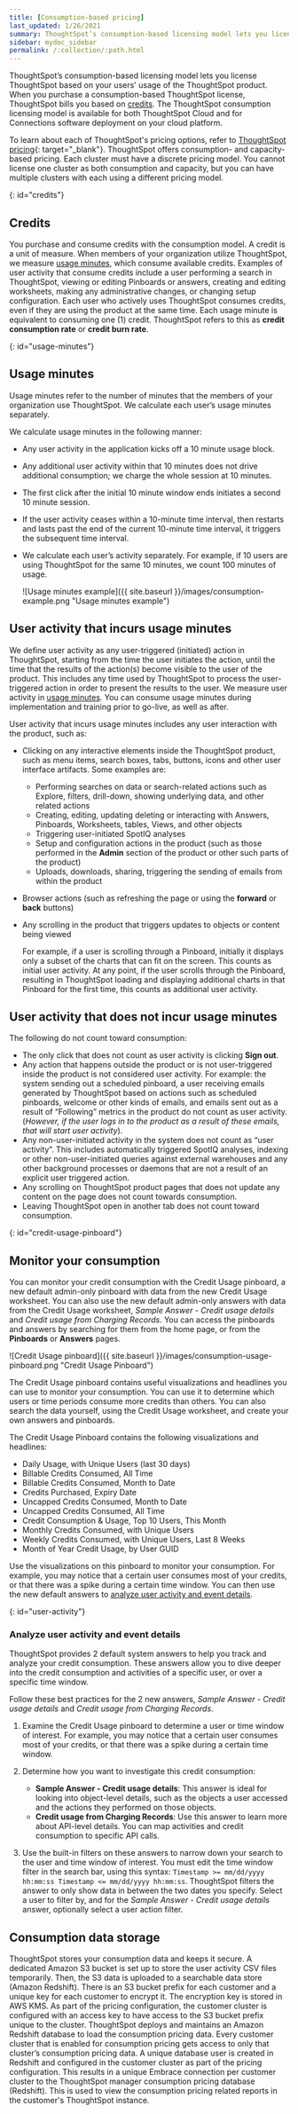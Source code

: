 ```yaml
---
title: [Consumption-based pricing]
last_updated: 1/26/2021
summary: ThoughtSpot’s consumption-based licensing model lets you license ThoughtSpot based on usage of the ThoughtSpot product.
sidebar: mydoc_sidebar
permalink: /:collection/:path.html
---
```

ThoughtSpot’s consumption-based licensing model lets you license ThoughtSpot based on your users' usage of the ThoughtSpot product. When you purchase a consumption-based ThoughtSpot license, ThoughtSpot bills you based on [credits](#credits). The ThoughtSpot consumption licensing model is available for both ThoughtSpot Cloud and for Connections software deployment on your cloud platform.

To learn about each of ThoughtSpot's pricing options, refer to [ThoughtSpot pricing](https://www.thoughtspot.com/pricing){: target="_blank"}. ThoughtSpot offers consumption- and capacity-based pricing. Each cluster must have a discrete pricing model. You cannot license one cluster as both consumption and capacity, but you can have multiple clusters with each using a different pricing model.

{: id="credits"}
## Credits
You purchase and consume credits with the consumption model. A credit is a unit of measure. When members of your organization utilize ThoughtSpot, we measure [usage minutes](#usage-minutes), which consume available credits. Examples of user activity that consume credits include a user performing a search in ThoughtSpot, viewing or editing Pinboards or answers, creating and editing worksheets, making any administrative changes, or changing setup configuration.  Each user who actively uses ThoughtSpot consumes credits, even if they are using the product at the same time. Each usage minute is equivalent to consuming one (1) credit. ThoughtSpot refers to this as **credit consumption rate** or **credit burn rate**.

{: id="usage-minutes"}
## Usage minutes
Usage minutes refer to the number of minutes that the members of your organization use ThoughtSpot. We calculate each user’s usage minutes separately.

We calculate usage minutes in the following manner:
- Any user activity in the application kicks off a 10 minute usage block.
- Any additional user activity within that 10 minutes does not drive additional consumption; we charge the whole session at 10 minutes.
- The first click after the initial 10 minute window ends initiates a second 10 minute session.
- If the user activity ceases within a 10-minute time interval, then restarts and lasts past the end of the current 10-minute time interval, it triggers the subsequent time interval.
- We calculate each user’s activity separately. For example, if 10 users are using ThoughtSpot for the same 10 minutes, we count 100 minutes of usage.

    ![Usage minutes example]({{ site.baseurl }}/images/consumption-example.png "Usage minutes example")

## User activity that incurs usage minutes
We define user activity as any user-triggered (initiated) action in ThoughtSpot, starting from the time the user initiates the action, until the time that the results of the action(s) become visible to the user of the product. This includes any time used by ThoughtSpot to process the user-triggered action in order to present the results to the user. We measure user activity in [usage minutes](#usage-minutes). You can consume usage minutes during implementation and training prior to go-live, as well as after.

User activity that incurs usage minutes includes any user interaction with the product, such as:
- Clicking on any interactive elements inside the ThoughtSpot product, such as menu items, search boxes, tabs, buttons, icons and other user interface artifacts. Some examples are:
    - Performing searches on data or search-related actions such as Explore, filters, drill-down, showing underlying data, and other related actions
    - Creating, editing, updating deleting or interacting with Answers, Pinboards, Worksheets, tables, Views, and other objects
    - Triggering user-initiated SpotIQ analyses
    - Setup and configuration actions in the product (such as those performed in the **Admin** section of the product or other such parts of the product)
    - Uploads, downloads, sharing, triggering the sending of emails from within the product
- Browser actions (such as refreshing the page or using the **forward** or **back** buttons)
- Any scrolling in the product that triggers updates to objects or content being viewed

    For example, if a user is scrolling through a Pinboard, initially it displays only a subset of the charts that can fit on the screen. This counts as initial user activity. At any point, if the user scrolls through the Pinboard, resulting in ThoughtSpot loading and displaying additional charts in that Pinboard for the first time, this counts as additional user activity.

## User activity that does not incur usage minutes
The following do not count toward consumption:

* The only click that does not count as user activity is clicking **Sign out**.
* Any action that happens outside the product or is not user-triggered inside the product is not considered user activity. For example: the system sending out a scheduled pinboard, a user receiving emails generated by ThoughtSpot based on actions such as scheduled pinboards, welcome or other kinds of emails, and emails sent out as a result of “Following” metrics in the product do not count as user activity. (*However, if the user logs in to the product as a result of these emails, that will start user activity*).
* Any non-user-initiated activity in the system does not count as “user activity”. This includes automatically triggered SpotIQ analyses, indexing or other non-user-initiated queries against external warehouses and any other background processes or daemons that are not a result of an explicit user triggered action.
* Any scrolling on ThoughtSpot product pages that does not update any content on the page does not count towards consumption.
* Leaving ThoughtSpot open in another tab does not count toward consumption.

{: id="credit-usage-pinboard"}
## Monitor your consumption
You can monitor your credit consumption with the Credit Usage pinboard, a new default admin-only pinboard with data from the new Credit Usage worksheet. You can also use the new default admin-only answers with data from the Credit Usage worksheet, *Sample Answer - Credit usage details* and *Credit usage from Charging Records*. You can access the pinboards and answers by searching for them from the home page, or from the **Pinboards** or **Answers** pages.

![Credit Usage pinboard]({{ site.baseurl }}/images/consumption-usage-pinboard.png "Credit Usage Pinboard")

The Credit Usage pinboard contains useful visualizations and headlines you can use to monitor your consumption. You can use it to determine which users or time periods consume more credits than others. You can also search the data yourself, using the Credit Usage worksheet, and create your own answers and pinboards.

The Credit Usage Pinboard contains the following visualizations and headlines:
- Daily Usage, with Unique Users (last 30 days)
- Billable Credits Consumed, All Time
- Billable Credits Consumed, Month to Date
- Credits Purchased, Expiry Date
- Uncapped Credits Consumed, Month to Date
- Uncapped Credits Consumed, All Time
- Credit Consumption & Usage, Top 10 Users, This Month
- Monthly Credits Consumed, with Unique Users
- Weekly Credits Consumed, with Unique Users, Last 8 Weeks
- Month of Year Credit Usage, by User GUID

Use the visualizations on this pinboard to monitor your consumption. For example, you may notice that a certain user consumes most of your credits, or that there was a spike during a certain time window. You can then use the new default answers to [analyze user activity and event details](#user-activity).

{: id="user-activity"}
### Analyze user activity and event details
ThoughtSpot provides 2 default system answers to help you track and analyze your credit consumption. These answers allow you to dive deeper into the credit consumption and activities of a specific user, or over a specific time window.

Follow these best practices for the 2 new answers, *Sample Answer - Credit usage details* and *Credit usage from Charging Records*.

1. Examine the Credit Usage pinboard to determine a user or time window of interest. For example, you may notice that a certain user consumes most of your credits, or that there was a spike during a certain time window.

2. Determine how you want to investigate this credit consumption:
    - **Sample Answer - Credit usage details**: This answer is ideal for looking into object-level details, such as the objects a user accessed and the actions they performed on those objects.
    - **Credit usage from Charging Records**: Use this answer to learn more about API-level details. You can map activities and credit consumption to specific API calls.

3. Use the built-in filters on these answers to narrow down your search to the user and time window of interest. You must edit the time window filter in the search bar, using this syntax: `Timestamp >= mm/dd/yyyy hh:mm:ss Timestamp <= mm/dd/yyyy hh:mm:ss`. ThoughtSpot filters the answer to only show data in between the two dates you specify. Select a user to filter by, and for the *Sample Answer - Credit usage details* answer, optionally select a user action filter.

## Consumption data storage
ThoughtSpot stores your consumption data and keeps it secure. A dedicated Amazon S3 bucket is set up to store the user activity CSV files temporarily. Then, the S3 data is uploaded to a searchable data store (Amazon Redshift). There is an S3 bucket prefix for each customer and a unique key for each customer to encrypt it. The encryption key is stored in AWS KMS. As part of the pricing configuration, the customer cluster is configured with an access key to have access to the S3 bucket prefix unique to the cluster. ThoughtSpot deploys and maintains an Amazon Redshift database to load the consumption pricing data. Every customer cluster that is enabled for consumption pricing gets access to only that cluster’s consumption pricing data. A unique database user is created in Redshift and configured in the customer cluster as part of the pricing configuration. This results in a unique Embrace connection per customer cluster to the ThoughtSpot manager consumption pricing database (Redshift). This is used to view the consumption pricing related reports in the customer's ThoughtSpot instance.
